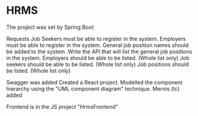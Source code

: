 # HRMS
The project was set by Spring Boot 

Requests
Job Seekers must be able to register in the system.
Employers must be able to register in the system.
General job position names should be added to the system.
Write the API that will list the general job positions in the system.
Employers should be able to be listed. (Whole list only)
Job seekers should be able to be listed. (Whole list only)
Job positions should be listed. (Whole list only)

Swagger was added
Created a React project.
Modelled the component hierarchy using the "UML component diagram" technique.
Mernis (tc) added

Frontend is in the JS project "HrmsFrontend"
